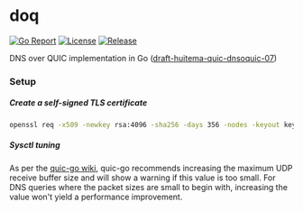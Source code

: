 # doq

[![Go Report](https://goreportcard.com/badge/github.com/natesales/doq?style=for-the-badge)](https://goreportcard.com/report/github.com/natesales/doq)
[![License](https://img.shields.io/github/license/natesales/doq?style=for-the-badge)](https://raw.githubusercontent.com/natesales/doq/main/LICENSE)
[![Release](https://img.shields.io/github/v/release/natesales/doq?style=for-the-badge)](https://github.com/natesales/doq/releases)

DNS over QUIC implementation in Go ([draft-huitema-quic-dnsoquic-07](https://tools.ietf.org/html/draft-huitema-quic-dnsoquic-07))

### Setup

##### Create a self-signed TLS certificate
```bash
openssl req -x509 -newkey rsa:4096 -sha256 -days 356 -nodes -keyout key.pem -out cert.pem -subj "/CN=localhost"
```

##### Sysctl tuning
As per the [quic-go wiki](https://github.com/lucas-clemente/quic-go/wiki/UDP-Receive-Buffer-Size), quic-go recommends increasing the maximum UDP receive buffer size and will show a warning if this value is too small. For DNS queries where the packet sizes are small to begin with, increasing the value won't yield a performance improvement.
